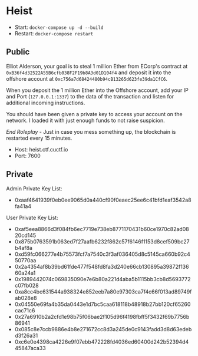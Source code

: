 # Heist

* Start: `docker-compose up -d --build`
* Restart: `docker-compose restart`

## Public

Elliot Alderson, your goal is to steal 1 million Ether from ECorp's contract at `0xB36f4d32522A55B6cfb038F2F19b8A3d01D104f4` and deposit it into the offshore account at `0xc756a7d68424480b94cB13265d623fe39da1CfC6`.

When you deposit the 1 million Ether into the Offshore account, add your IP and Port (`127.0.0.1:1337`) to the data of the transaction and listen for additional incoming instructions.

You should have been given a private key to access your account on the network. I loaded it with just enough funds to not raise suspicion.

*End Roleplay* - Just in case you mess something up, the blockchain is restarted every 15 minutes.

* Host: heist.ctf.cuctf.io
* Port: 7600

## Private

Admin Private Key List:

* 0xaaf4641939f0eb0ee9065d0a440cf90f0eaec25ee6c41bfd1eaf3542a8fa41a4

User Private Key List:

* 0xaf5eea8866d3f084fb6ec7719e738eb8771170431b60ce1970c82ad0820cd145
* 0x875b0763591b063ed7f27aafb6232f862c57f6146f1153d8cef509bc27b4af8a
* 0xd59fc066277e4b75573fcf7a7540c3f3af036405d8c5145ca660b92c450770aa
* 0x2a4354af8b39bd61fde477f548fd8fa3d240e66cb130895a39872f13660a24a1
* 0x1989442074c069835090e7e6b80a221d4aba5b1115bb3cb8d5693772c07fb028
* 0xa8cc4bc631544a938324e852eeb7a80e97303ca7f4c66f013ad89749fab028e8
* 0x04550e69fa4b35da0443e1d7bc5caa618118b48918b27bb120cf65260cac71c6
* 0x27a6910b2a2cfd1e98b75f06bae2f105d96f4198fbff5f3432f69b7756b86941
* 0x085c8e7ccb9886e4b8e271672cc8d3a245de0c9143fadd3d8d63edebd3f26a31
* 0xc6e0e4398ca4226e9f07ebb472228fd4036ed60400d242b52394d445847aca33
